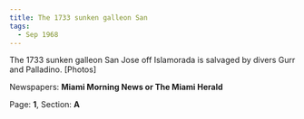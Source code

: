 ```yaml
---  
title: The 1733 sunken galleon San  
tags:  
  - Sep 1968  
---  
```

  
The 1733 sunken galleon San Jose off Islamorada is salvaged by divers Gurr and Palladino. [Photos]  
  
Newspapers: **Miami Morning News or The Miami Herald**  
  
Page: **1**, Section: **A** 
